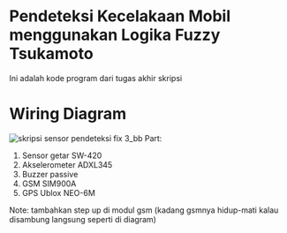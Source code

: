 # Pendeteksi Kecelakaan Mobil menggunakan Logika Fuzzy Tsukamoto
Ini adalah kode program dari tugas akhir skripsi

# Wiring Diagram
![skripsi sensor pendeteksi fix 3_bb](https://user-images.githubusercontent.com/74083958/193984130-8657b2d0-5125-4660-97df-59785a902755.png)
Part:
1. Sensor getar SW-420
2. Akselerometer ADXL345
3. Buzzer passive
4. GSM SIM900A
5. GPS Ublox NEO-6M

Note: tambahkan step up di modul gsm (kadang gsmnya hidup-mati kalau disambung langsung seperti di diagram)
